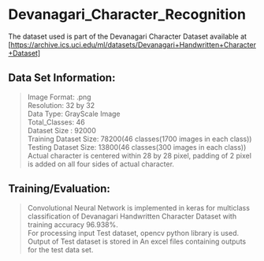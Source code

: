 # Devanagari_Character_Recognition
The dataset used is part of the Devanagari Character Dataset available at [https://archive.ics.uci.edu/ml/datasets/Devanagari+Handwritten+Character+Dataset]

## Data Set Information:
> Image Format: .png\
> Resolution: 32 by 32 \
> Data Type: GrayScale Image\
> Total_Classes: 46\
> Dataset Size : 92000\
> Training Dataset Size: 78200(46 classes(1700 images in each class))\
> Testing Dataset Size: 13800(46 classes(300 images in each class))\
> Actual character is centered within 28 by 28 pixel, padding of 2 pixel is added on all four sides of actual character.

## Training/Evaluation:

>Convolutional Neural Network is implemented in keras for multiclass classification of Devanagari Handwritten Character Dataset with training accuracy 96.938%.\
>For processing input Test dataset, opencv python library is used.\
>Output of Test dataset is stored in An excel files containing outputs for the test data set. 



